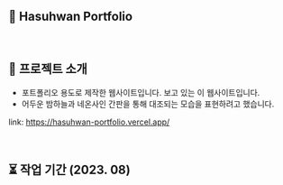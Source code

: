## 📎 Hasuhwan Portfolio

<br>

## 📍 프로젝트 소개

- 포트폴리오 용도로 제작한 웹사이트입니다. 보고 있는 이 웹사이트입니다.
- 어두운 밤하늘과 네온사인 간판을 통해 대조되는 모습을 표현하려고 했습니다.

link: https://hasuhwan-portfolio.vercel.app/

<br>

## ⏳ 작업 기간 (2023. 08)
